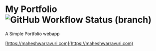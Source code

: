 # My Portfolio  ![GitHub Workflow Status (branch)](https://img.shields.io/github/workflow/status/Mravuri96/Mravuri96.github.io/Portfolio/source?style=for-the-badge)

A Simple Portfolio webapp

[https://maheshwarravuri.com](https://maheshwarravuri.com)
